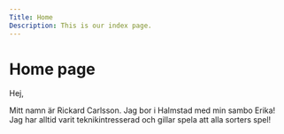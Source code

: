 ```yaml
---
Title: Home
Description: This is our index page.
---
```


Home page
==========================

Hej, 

Mitt namn är Rickard Carlsson. Jag bor i Halmstad med min sambo Erika!
Jag har alltid varit teknikintresserad och gillar spela att alla sorters spel!